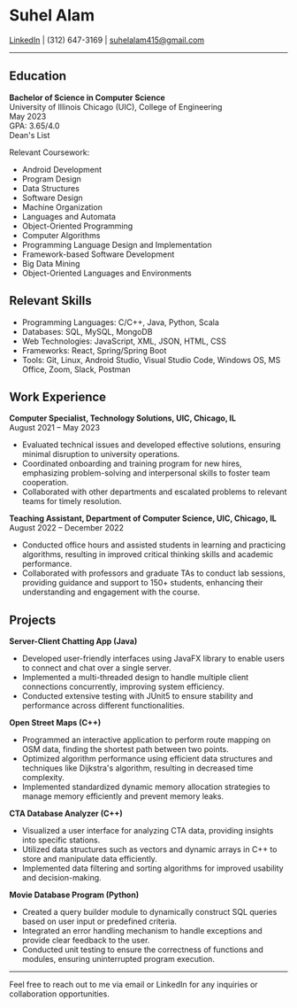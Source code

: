 # Suhel Alam

[LinkedIn](https://www.linkedin.com/in/suhel-alam/) | (312) 647-3169 | suhelalam415@gmail.com

---

## Education

**Bachelor of Science in Computer Science**\
University of Illinois Chicago (UIC), College of Engineering\
May 2023\
GPA: 3.65/4.0\
Dean's List

Relevant Coursework:
- Android Development
- Program Design
- Data Structures
- Software Design
- Machine Organization
- Languages and Automata
- Object-Oriented Programming
- Computer Algorithms
- Programming Language Design and Implementation
- Framework-based Software Development
- Big Data Mining
- Object-Oriented Languages and Environments

## Relevant Skills

- Programming Languages: C/C++, Java, Python, Scala
- Databases: SQL, MySQL, MongoDB
- Web Technologies: JavaScript, XML, JSON, HTML, CSS
- Frameworks: React, Spring/Spring Boot
- Tools: Git, Linux, Android Studio, Visual Studio Code, Windows OS, MS Office, Zoom, Slack, Postman

## Work Experience

**Computer Specialist, Technology Solutions, UIC, Chicago, IL**\
August 2021 – May 2023

- Evaluated technical issues and developed effective solutions, ensuring minimal disruption to university operations.
- Coordinated onboarding and training program for new hires, emphasizing problem-solving and interpersonal skills to foster team cooperation.
- Collaborated with other departments and escalated problems to relevant teams for timely resolution.

**Teaching Assistant, Department of Computer Science, UIC, Chicago, IL**\
August 2022 – December 2022

- Conducted office hours and assisted students in learning and practicing algorithms, resulting in improved critical thinking skills and academic performance.
- Collaborated with professors and graduate TAs to conduct lab sessions, providing guidance and support to 150+ students, enhancing their understanding and engagement with the course.

## Projects

**Server-Client Chatting App (Java)**

- Developed user-friendly interfaces using JavaFX library to enable users to connect and chat over a single server.
- Implemented a multi-threaded design to handle multiple client connections concurrently, improving system efficiency.
- Conducted extensive testing with JUnit5 to ensure stability and performance across different functionalities.

**Open Street Maps (C++)**

- Programmed an interactive application to perform route mapping on OSM data, finding the shortest path between two points.
- Optimized algorithm performance using efficient data structures and techniques like Dijkstra's algorithm, resulting in decreased time complexity.
- Implemented standardized dynamic memory allocation strategies to manage memory efficiently and prevent memory leaks.

**CTA Database Analyzer (C++)**

- Visualized a user interface for analyzing CTA data, providing insights into specific stations.
- Utilized data structures such as vectors and dynamic arrays in C++ to store and manipulate data efficiently.
- Implemented data filtering and sorting algorithms for improved usability and decision-making.

**Movie Database Program (Python)**

- Created a query builder module to dynamically construct SQL queries based on user input or predefined criteria.
- Integrated an error handling mechanism to handle exceptions and provide clear feedback to the user.
- Conducted unit testing to ensure the correctness of functions and modules, ensuring uninterrupted program execution.

---

Feel free to reach out to me via email or LinkedIn for any inquiries or collaboration opportunities.
